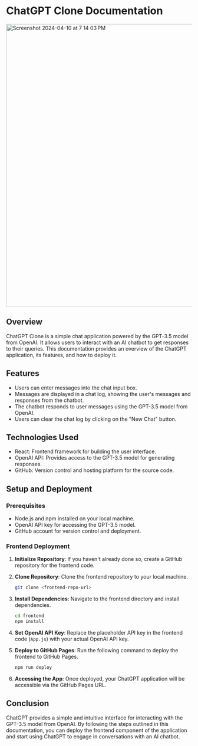 
# ChatGPT Clone Documentation

<img width="767" alt="Screenshot 2024-04-10 at 7 14 03 PM" src="https://github.com/DavidJFigueroa/chatGPT-react-clone/assets/122026800/ca60e2ee-928a-4347-a4df-7385c0e4236f">

## Overview

ChatGPT Clone is a simple chat application powered by the GPT-3.5 model from OpenAI. It allows users to interact with an AI chatbot to get responses to their queries. This documentation provides an overview of the ChatGPT application, its features, and how to deploy it.

## Features

- Users can enter messages into the chat input box.
- Messages are displayed in a chat log, showing the user's messages and responses from the chatbot.
- The chatbot responds to user messages using the GPT-3.5 model from OpenAI.
- Users can clear the chat log by clicking on the "New Chat" button.

## Technologies Used

- React: Frontend framework for building the user interface.
- OpenAI API: Provides access to the GPT-3.5 model for generating responses.
- GitHub: Version control and hosting platform for the source code.

## Setup and Deployment

### Prerequisites

- Node.js and npm installed on your local machine.
- OpenAI API key for accessing the GPT-3.5 model.
- GitHub account for version control and deployment.

### Frontend Deployment

1. **Initialize Repository**: If you haven't already done so, create a GitHub repository for the frontend code.

2. **Clone Repository**: Clone the frontend repository to your local machine.

   ```bash
   git clone <frontend-repo-url>
   ```

3. **Install Dependencies**: Navigate to the frontend directory and install dependencies.

   ```bash
   cd frontend
   npm install
   ```

4. **Set OpenAI API Key**: Replace the placeholder API key in the frontend code (`App.js`) with your actual OpenAI API key.

5. **Deploy to GitHub Pages**: Run the following command to deploy the frontend to GitHub Pages.

   ```bash
   npm run deploy
   ```

6. **Accessing the App**: Once deployed, your ChatGPT application will be accessible via the GitHub Pages URL.

## Conclusion

ChatGPT provides a simple and intuitive interface for interacting with the GPT-3.5 model from OpenAI. By following the steps outlined in this documentation, you can deploy the frontend component of the application and start using ChatGPT to engage in conversations with an AI chatbot.
